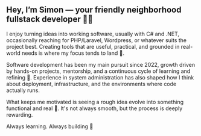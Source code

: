 ## Hey, I’m Simon — your friendly neighborhood fullstack developer 🧑‍💻

I enjoy turning ideas into working software, usually with C# and .NET, occasionally reaching for PHP/Laravel, Wordpress, or whatever suits the project best. Creating tools that are useful, practical, and grounded in real-world needs is where my focus tends to land 🧰.

Software development has been my main pursuit since 2022, growth driven by hands-on projects, mentorship, and a continuous cycle of learning and refining 🔁. Experience in system administration has also shaped how I think about deployment, infrastructure, and the environments where code actually runs.

What keeps me motivated is seeing a rough idea evolve into something functional and real 🚀. It's not always smooth, but the process is deeply rewarding.

Always learning. Always building 🔧
